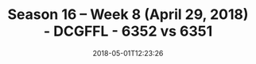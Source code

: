 ---
title: Season 16 – Week 8 (April 29, 2018) - DCGFFL - 6352 vs 6351
teams_score:
- team: 6352
  score: 40
- team: 6351
  score: 21
mvp: Mike Hess, Jared Calfee
game-ball: Justin Parker, Stu Shaginaw
season: 16
week: 8
date: '2018-05-01T12:23:26'
pageid: season-16-week-8-april-29-2018-6352-vs-6351
---